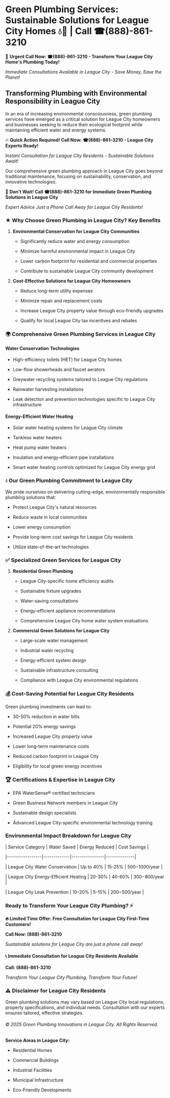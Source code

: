 # Green Plumbing Services: Sustainable Solutions for League City Homes 💧🌿 | Call ☎(888)-861-3210

🚨 **Urgent Call Now: ☎(888)-861-3210 - Transform Your League City Home's Plumbing Today!**
*Immediate Consultations Available in League City - Save Money, Save the Planet!*

## Transforming Plumbing with Environmental Responsibility in League City

In an era of increasing environmental consciousness, green plumbing services have emerged as a critical solution for League City homeowners and businesses seeking to reduce their ecological footprint while maintaining efficient water and energy systems. 

🔥 **Quick Action Required! Call Now: ☎(888)-861-3210 - League City Experts Ready!**
*Instant Consultation for League City Residents - Sustainable Solutions Await!*

Our comprehensive green plumbing approach in League City goes beyond traditional maintenance, focusing on sustainability, conservation, and innovative technologies.

🚨 **Don't Wait! Call ☎(888)-861-3210 for Immediate Green Plumbing Solutions in League City**
*Expert Advice Just a Phone Call Away for League City Residents!*

### ★ Why Choose Green Plumbing in League City? Key Benefits

1. **Environmental Conservation for League City Communities** 
   - Significantly reduce water and energy consumption
   - Minimize harmful environmental impact in League City
   - Lower carbon footprint for residential and commercial properties
   - Contribute to sustainable League City community development

2. **Cost-Effective Solutions for League City Homeowners** 
   - Reduce long-term utility expenses
   - Minimize repair and replacement costs
   - Increase League City property value through eco-friendly upgrades
   - Qualify for local League City tax incentives and rebates

### 🌍 Comprehensive Green Plumbing Services in League City

#### Water Conservation Technologies
- High-efficiency toilets (HET) for League City homes
- Low-flow showerheads and faucet aerators
- Greywater recycling systems tailored to League City regulations
- Rainwater harvesting installations
- Leak detection and prevention technologies specific to League City infrastructure

#### Energy-Efficient Water Heating
- Solar water heating systems for League City climate
- Tankless water heaters
- Heat pump water heaters
- Insulation and energy-efficient pipe installations
- Smart water heating controls optimized for League City energy grid

### 💧 Our Green Plumbing Commitment to League City

We pride ourselves on delivering cutting-edge, environmentally responsible plumbing solutions that:
- Protect League City's natural resources
- Reduce waste in local communities
- Lower energy consumption
- Provide long-term cost savings for League City residents
- Utilize state-of-the-art technologies

### ✅ Specialized Green Services for League City

1. **Residential Green Plumbing**
   - League City-specific home efficiency audits
   - Sustainable fixture upgrades
   - Water-saving consultations
   - Energy-efficient appliance recommendations
   - Comprehensive League City home water system evaluations

2. **Commercial Green Solutions for League City**
   - Large-scale water management
   - Industrial water recycling
   - Energy-efficient system design
   - Sustainable infrastructure consulting
   - Compliance with League City environmental regulations

### 💰 Cost-Saving Potential for League City Residents

Green plumbing investments can lead to:
- 30-50% reduction in water bills
- Potential 20% energy savings
- Increased League City property value
- Lower long-term maintenance costs
- Reduced carbon footprint in League City
- Eligibility for local green energy incentives

### 🏆 Certifications & Expertise in League City

- EPA WaterSense® certified technicians
- Green Business Network members in League City
- Sustainable design specialists
- Advanced League City-specific environmental technology training

### Environmental Impact Breakdown for League City

| Service Category | Water Saved | Energy Reduced | Cost Savings |
|-----------------|-------------|----------------|--------------|
| League City Water Conservation | Up to 40% | 15-25% | $500-$1000/year |
| League City Energy-Efficient Heating | 20-30% | 40-60% | $300-$800/year |
| League City Leak Prevention | 10-20% | 5-15% | $200-$500/year |

### Ready to Transform Your League City Plumbing? ⚡

**🔥 Limited Time Offer: Free Consultation for League City First-Time Customers!**

**Call Now: (888)-861-3210**
*Sustainable solutions for League City are just a phone call away!*

#### 📞 Immediate Consultation for League City Residents Available

**Call: (888)-861-3210**
*Transform Your League City Plumbing, Transform Your Future!*

### ⚠️ Disclaimer for League City Residents

Green plumbing solutions may vary based on League City local regulations, property specifications, and individual needs. Consultation with our experts ensures tailored, effective strategies.

###### © 2025 Green Plumbing Innovations in League City. All Rights Reserved.

**Service Areas in League City:** 
- Residential Homes
- Commercial Buildings
- Industrial Facilities
- Municipal Infrastructure
- Eco-Friendly Developments
